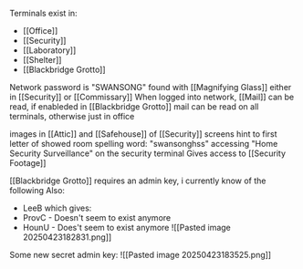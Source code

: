 Terminals exist in:
- [[Office]]
- [[Security]]
- [[Laboratory]]
- [[Shelter]]
- [[Blackbridge Grotto]]

Network password is "SWANSONG" found with [[Magnifying Glass]] either in [[Security]] or [[Commissary]]
When logged into network, [[Mail]] can be read, if enableded in [[Blackbridge Grotto]] mail can be read on all terminals, otherwise just in office

images in [[Attic]] and [[Safehouse]] of [[Security]] screens hint to first letter of showed room spelling word:
"swansonghss" accessing "Home Security Surveillance" on the security terminal
Gives access to [[Security Footage]]

[[Blackbridge Grotto]] requires an admin key, i currently know of the following
Also:
- LeeB which gives:
- ProvC - Doesn't seem to exist anymore
- HounU - Does't seem to exist anymore
![[Pasted image 20250423182831.png]]

Some new secret admin key:
![[Pasted image 20250423183525.png]]